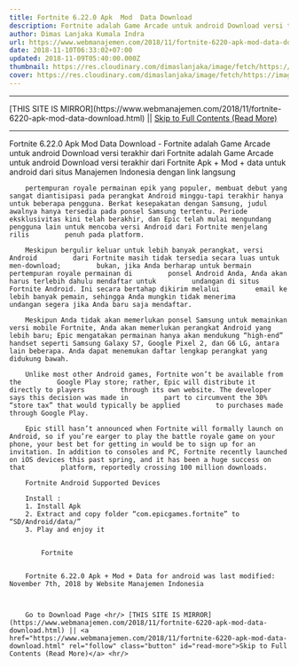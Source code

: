 ```yaml
---
title: Fortnite 6.22.0 Apk  Mod  Data Download
description: Fortnite adalah Game Arcade untuk android Download versi terakhir dari
author: Dimas Lanjaka Kumala Indra
url: https://www.webmanajemen.com/2018/11/fortnite-6220-apk-mod-data-download.html
date: 2018-11-10T06:33:02+07:00
updated: 2018-11-09T05:40:00.000Z
thumbnail: https://res.cloudinary.com/dimaslanjaka/image/fetch/https://image.revdl.com/2018/fortnite-1.jpg
cover: https://res.cloudinary.com/dimaslanjaka/image/fetch/https://image.revdl.com/2018/fortnite-1.jpg
---
```


<hr/> [THIS SITE IS MIRROR](https://www.webmanajemen.com/2018/11/fortnite-6220-apk-mod-data-download.html) || <a href="https://www.webmanajemen.com/2018/11/fortnite-6220-apk-mod-data-download.html" rel="follow" class="button" id="read-more">Skip to Full Contents (Read More)</a> <hr/> Fortnite 6.22.0 Apk  Mod  Data Download - Fortnite adalah Game Arcade untuk android Download versi terakhir dari Fortnite                adalah Game Arcade untuk android         
        Download versi terakhir dari                      Fortnite                Apk + Mod + data untuk android dari                                     situs Manajemen Indonesia                             dengan link langsung     
    
        pertempuran royale permainan epik yang populer, membuat debut yang         sangat diantisipasi pada perangkat Android minggu-tapi terakhir hanya         untuk beberapa pengguna. Berkat kesepakatan dengan Samsung, judul         awalnya hanya tersedia pada ponsel Samsung tertentu. Periode         eksklusivitas kini telah berakhir, dan Epic telah mulai mengundang         pengguna lain untuk mencoba versi Android dari Fortnite menjelang rilis         penuh pada platform.     
    
        Meskipun bergulir keluar untuk lebih banyak perangkat, versi Android         dari Fortnite masih tidak tersedia secara luas untuk men-download;         bukan, jika Anda berharap untuk bermain pertempuran royale permainan di         ponsel Android Anda, Anda akan harus terlebih dahulu mendaftar untuk         undangan di situs Fortnite Android. Ini secara bertahap dikirim melalui         email ke lebih banyak pemain, sehingga Anda mungkin tidak menerima         undangan segera jika Anda baru saja mendaftar.     
    
        Meskipun Anda tidak akan memerlukan ponsel Samsung untuk memainkan         versi mobile Fortnite, Anda akan memerlukan perangkat Android yang         lebih baru; Epic mengatakan permainan hanya akan mendukung “high-end”         handset seperti Samsung Galaxy S7, Google Pixel 2, dan G6 LG, antara         lain beberapa. Anda dapat menemukan daftar lengkap perangkat yang         didukung bawah.     
    
        Unlike most other Android games, Fortnite won’t be available from the         Google Play store; rather, Epic will distribute it directly to players         through its own website. The developer says this decision was made in         part to circumvent the 30% “store tax” that would typically be applied         to purchases made through Google Play.     
    
        Epic still hasn’t announced when Fortnite will formally launch on         Android, so if you’re earger to play the battle royale game on your         phone, your best bet for getting in would be to sign up for an         invitation. In addition to consoles and PC, Fortnite recently launched         on iOS devices this past spring, and it has been a huge success on that         platform, reportedly crossing 100 million downloads.     
    
        Fortnite Android Supported Devices     
    
        Install :        
        1. Install Apk         
        2. Extract and copy folder “com.epicgames.fortnite” to         “SD/Android/data/”         
        3. Play and enjoy it     
    
                                    
            Fortnite         
    
    
        Fortnite 6.22.0 Apk + Mod + Data for android was last modified:         November 7th, 2018 by Website Manajemen Indonesia     
    
    
    
        Go to Download Page <hr/> [THIS SITE IS MIRROR](https://www.webmanajemen.com/2018/11/fortnite-6220-apk-mod-data-download.html) || <a href="https://www.webmanajemen.com/2018/11/fortnite-6220-apk-mod-data-download.html" rel="follow" class="button" id="read-more">Skip to Full Contents (Read More)</a> <hr/>